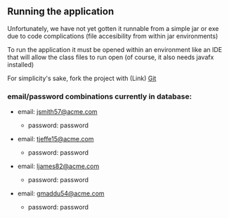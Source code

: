 ## Running the application

Unfortunately, we have not yet gotten it runnable from a simple jar or exe due to code complications (file accesibility from within jar environments)

To run the application it must be opened within an environment like an IDE that will allow the class files to run open (of course, it also needs javafx installed)

For simplicity's sake, fork the project with (Link) [Git](https://github.com/cpduncan/acme-ordering)

### email/password combinations currently in database:

- email: jsmith57@acme.com
  - password: password
  

- email: tjeffe15@acme.com
  - password: password


- email: ljames82@acme.com
  - password: password


- email: gmaddu54@acme.com
  - password: password
